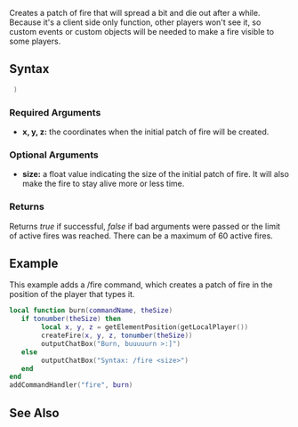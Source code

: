 Creates a patch of fire that will spread a bit and die out after a while. Because it's a client side only function, other players won't see it, so custom events or custom objects will be needed to make a fire visible to some players.

Syntax
------

``` lua
 )
```

### Required Arguments

-   **x, y, z:** the coordinates when the initial patch of fire will be created.

### Optional Arguments

-   **size:** a float value indicating the size of the initial patch of fire. It will also make the fire to stay alive more or less time.

### Returns

Returns *true* if successful, *false* if bad arguments were passed or the limit of active fires was reached. There can be a maximum of 60 active fires.

Example
-------

This example adds a /fire command, which creates a patch of fire in the position of the player that types it.

``` lua
local function burn(commandName, theSize)
   if tonumber(theSize) then
        local x, y, z = getElementPosition(getLocalPlayer())
        createFire(x, y, z, tonumber(theSize))
        outputChatBox("Burn, buuuuurn >:]")
   else
        outputChatBox("Syntax: /fire <size>")
   end
end
addCommandHandler("fire", burn)
```

See Also
--------
